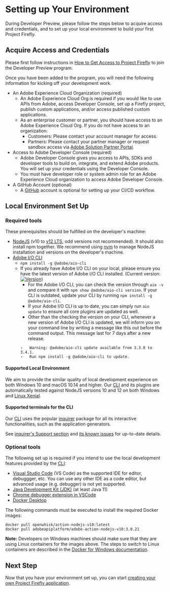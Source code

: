 # Setting up Your Environment

During Developer Preview, please follow the steps below to acquire access and credentials, and to set up your local environment to build your first Project Firefly.

## Acquire Access and Credentials

Please first follow instructions in [How to Get Access to Project Firefly](../overview/getting_access.md) to join the Developer Preview program. 

Once you have been added to the program, you will need the following information for kicking off your development work. 

- An Adobe Experience Cloud Organization (required)
    - An Adobe Experience Cloud Org is required if you would like to use APIs from Adobe, access Developer Console, set up a Firefly project, publish custom applications, and/or access published custom applications.
    - As an enterprise customer or partner, you should have access to an Adobe Experience Cloud Org. If you do not have access to an organization:
        - Customers: Please contact your account manager for access.
        - Partners: Please contact your partner manager or request sandbox access via [Adobe Solution Partner Portal](https://solutionpartners.adobe.com/home.html).
- Access to Adobe Developer Console (required)
    -  Adobe Developer Console gives you access to APIs, SDKs and developer tools to build on, integrate, and extend Adobe products. You will set up your credentials using the Developer Console. 
    - You must have developer role or system admin role for an Adobe Experience Cloud organization to access Adobe Developer Console.
- A GitHub Account (optional)
    - A [GitHub](https://github.com/) account is optional for setting up your CI/CD workflow. 

## Local Environment Set Up

### Required tools

These prerequisites should be fulfilled on the developer's machine:

- [NodeJS](https://nodejs.org/en/download/) (v10 to [v12 LTS](https://nodejs.org/en/blog/release/v12.13.0/), odd versions not recommended). It should also install npm together. We recommend using [nvm](https://github.com/nvm-sh/nvm/blob/master/README.md) to manage NodeJS installation and versions on the developer's machine. 
- [Adobe I/O CLI](https://github.com/adobe/aio-cli)
    - `npm install -g @adobe/aio-cli`
    - If you already have Adobe I/O CLI on your local, please ensure you have the latest version of Adobe I/O CLI installed. (Current version: [![Version](https://img.shields.io/npm/v/@adobe/aio-cli.svg)](https://npmjs.org/package/@adobe/aio-cli))
        - For the Adobe I/O CLI, you can check the version through `aio -v` and compare it with `npm show @adobe/aio-cli version`. If your CLI is outdated, update your CLI by running `npm install -g @adobe/aio-cli`. 
        - If your Adobe I/O CLI is up to date, you can simply run `aio update` to ensure all core plugins are updated as well.
        - Other than the checking the version on your CLI, whenever a new version of Adobe I/O CLI is updated, we will inform you on your command line by writing a message like this out before the command output. This message last for 7 days after a new release.
        ```
        ›   Warning: @adobe/aio-cli update available from 3.3.0 to 3.4.1.
        ›   Run npm install -g @adobe/aio-cli to update.
        ```
    
#### Supported Local Environment
We aim to provide the similar quality of local development experience on both Windows 10 and macOS 10.14 and higher.
Our [CLI](https://github.com/adobe/aio-cli) and its plugins are automatically tested against NodeJS versions 10 and 12 on both Windows and [Linux Xenial](http://releases.ubuntu.com/16.04/).

#### Supported terminals for the CLI
Our [CLI](https://github.com/adobe/aio-cli) uses the popular [inquirer](https://www.npmjs.com/package/inquirer) package for all its interactive functionalities, such as the application generators.

See [inquirer's Support section](https://www.npmjs.com/package/inquirer#support-os-terminals) and [its known issues](https://www.npmjs.com/package/inquirer#know-issues) for up-to-date details.

### Optional tools

The following set up is required if you intend to use the local development features provided by the [CLI](https://github.com/adobe/aio-cli): 

- [Visual Studio Code](https://code.visualstudio.com/download) (VS Code) as the supported IDE for editor, debuggger, etc. You can use any other IDE as a code editor, but advanced usage (e.g. debugger) is not yet supported.
- [Java Development Kit (JDK)](https://www.oracle.com/technetwork/java/javase/overview/index.html) (at least Java 11)
- [Chrome debugger extension in VSCode](https://github.com/Microsoft/vscode-chrome-debug)
- [Docker Desktop](https://www.docker.com/get-started)

The following commands must be executed to install the required Docker images:

```
docker pull openwhisk/action-nodejs-v10:latest
docker pull adobeapiplatform/adobe-action-nodejs-v10:3.0.21
```

**Note:** Developers on Windows machines should make sure that they are using Linux containers for the images above.
The steps to switch to Linux containers are described in the [Docker for Windows documentation](https://docs.docker.com/docker-for-windows/).


## Next Step

Now that you have your environment set up, you can start [creating your own Project Firefly application](first_app.md).
